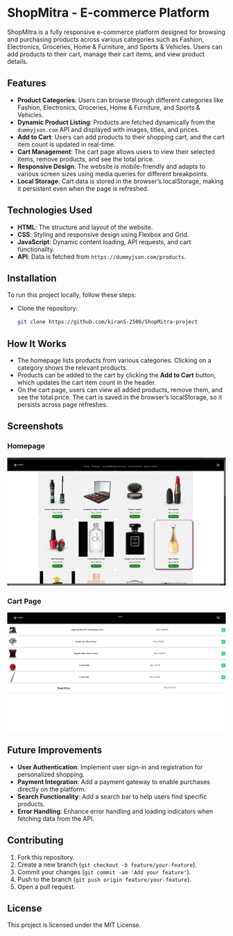 # ShopMitra - E-commerce Platform

ShopMitra is a fully responsive e-commerce platform designed for browsing and purchasing products across various categories such as Fashion, Electronics, Groceries, Home & Furniture, and Sports & Vehicles. Users can add products to their cart, manage their cart items, and view product details.

## Features

- **Product Categories**: Users can browse through different categories like Fashion, Electronics, Groceries, Home & Furniture, and Sports & Vehicles.
- **Dynamic Product Listing**: Products are fetched dynamically from the `dummyjson.com` API and displayed with images, titles, and prices.
- **Add to Cart**: Users can add products to their shopping cart, and the cart item count is updated in real-time.
- **Cart Management**: The cart page allows users to view their selected items, remove products, and see the total price.
- **Responsive Design**: The website is mobile-friendly and adapts to various screen sizes using media queries for different breakpoints.
- **Local Storage**: Cart data is stored in the browser’s localStorage, making it persistent even when the page is refreshed.

## Technologies Used

- **HTML**: The structure and layout of the website.
- **CSS**: Styling and responsive design using Flexbox and Grid.
- **JavaScript**: Dynamic content loading, API requests, and cart functionality.
- **API**: Data is fetched from `https://dummyjson.com/products`.

## Installation

To run this project locally, follow these steps:

- Clone the repository:
    ```bash
    git clone https://github.com/kiranS-2506/ShopMitra-project
    ```

## How It Works

- The homepage lists products from various categories. Clicking on a category shows the relevant products.
- Products can be added to the cart by clicking the **Add to Cart** button, which updates the cart item count in the header.
- On the cart page, users can view all added products, remove them, and see the total price. The cart is saved in the browser’s localStorage, so it persists across page refreshes.

## Screenshots

### Homepage
![Homepage Screenshot](./images/Screenshot%201%20(1).png)

### Cart Page
![Cart Page Screenshot](./images/Screenshot%201%20(2).png)

## Future Improvements

- **User Authentication**: Implement user sign-in and registration for personalized shopping.
- **Payment Integration**: Add a payment gateway to enable purchases directly on the platform.
- **Search Functionality**: Add a search bar to help users find specific products.
- **Error Handling**: Enhance error handling and loading indicators when fetching data from the API.

## Contributing

1. Fork this repository.
2. Create a new branch (`git checkout -b feature/your-feature`).
3. Commit your changes (`git commit -am 'Add your feature'`).
4. Push to the branch (`git push origin feature/your-feature`).
5. Open a pull request.

## License

This project is licensed under the MIT License.


